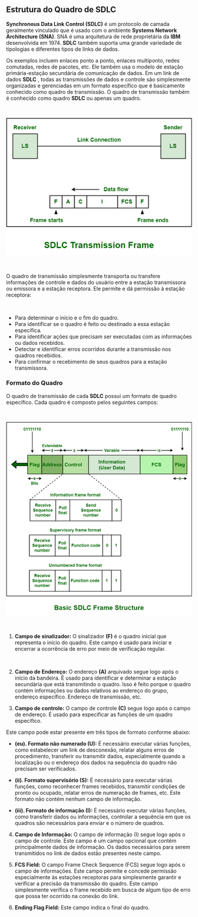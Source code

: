 ## Estrutura do Quadro de SDLC

**Synchronous Data Link Control (SDLC)** é um protocolo de camada geralmente vinculado que é usado com o ambiente **Systems Network Architecture (SNA)**. SNA é uma arquitetura de rede proprietária da **IBM** desenvolvida em 1974. **SDLC** também suporta uma grande variedade de tipologias e diferentes tipos de links de dados.

Os exemplos incluem enlaces ponto a ponto, enlaces multiponto, redes comutadas, redes de pacotes, etc. Ele também usa o modelo de estação primária-estação secundária de comunicação de dados. Em um link de dados **SDLC** , todas as transmissões de dados e controle são simplesmente organizadas e gerenciadas em um formato específico que é basicamente conhecido como quadro de transmissão. O quadro de transmissão também é conhecido como quadro **SDLC** ou apenas um quadro.

<br>

 ![sdlc-transmission-frame](../../../../../../static/community/docs/tutorials/network/layers/data_link/protocols/SDLC/sdlc-transmission-frame.png)

<br>

O quadro de transmissão simplesmente transporta ou transfere informações de controle e dados do usuário entre a estação transmissora ou emissora e a estação receptora. Ele permite e dá permissão à estação receptora:

<br>

 - Para determinar o início e o fim do quadro.
 - Para identificar se o quadro é feito ou destinado a essa estação específica.
 - Para identificar ações que precisam ser executadas com as informações ou dados recebidos.
 - Detectar e identificar erros ocorridos durante a transmissão nos quadros recebidos.
 - Para confirmar o recebimento de seus quadros para a estação transmissora.


### Formato do Quadro

O quadro de transmissão de cada **SDLC** possui um formato de quadro específico. Cada quadro é composto pelos seguintes campos:

<br>

![sdlc-frame-structure](../../../../../../static/community/docs/tutorials/network/layers/data_link/protocols/SDLC/sdlc-frame-structure.png)

<br>

1. **Campo de sinalizador:** O sinalizador **(F)** é o quadro inicial que representa o início do quadro. Este campo é usado para iniciar e encerrar a ocorrência de erro por meio de verificação regular.

<br>

2. **Campo de Endereço:** O endereço **(A)** arquivado segue logo após o início da bandeira. É usado para identificar e determinar a estação secundária que está transmitindo o quadro. Isso é feito porque o quadro contém informações ou dados relativos ao endereço do grupo, endereço específico. Endereço de transmissão, etc.

3. **Campo de controle:** O campo de controle **(C)** segue logo após o campo de endereço. É usado para especificar as funções de um quadro específico.

Este campo pode estar presente em três tipos de formato conforme abaixo:

  - **(eu). Formato não numerado (U):** É necessário executar várias funções, como estabelecer um link de desconexão, relatar alguns erros de procedimento, transferir ou transmitir dados, especialmente quando a localização ou o endereço dos dados na sequência do quadro não precisam ser verificados.

  - **(ii). Formato supervisório (S):** É necessário para executar várias funções, como reconhecer frames recebidos, transmitir condições de pronto ou ocupado, relatar erros de numeração de frames, etc. Este formato não contém nenhum campo de informação.
  
  - **(iii). Formato de informação (I):** É necessário executar várias funções, como transferir dados ou informações, controlar a sequência em que os quadros são necessários para enviar e o número de quadros.

4. **Campo de Informação:** O campo de informação (I) segue logo após o campo de controle. Este campo é um campo opcional que contém principalmente dados de informação. Os dados necessários para serem transmitidos no link de dados estão presentes neste campo.

5. **FCS Field:** O campo Frame Check Sequence (FCS) segue logo após o campo de informações. Este campo permite e concede permissão especialmente às estações receptoras para simplesmente garantir e verificar a precisão da transmissão do quadro. Este campo simplesmente verifica o frame recebido em busca de algum tipo de erro que possa ter ocorrido na conexão do link.

6. **Ending Flag Field:** Este campo indica o final do quadro.